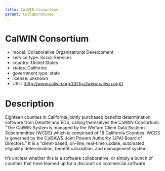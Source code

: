```yaml
---
title: CalWIN Consortium
parent: Collaboratives
---
```


# CalWIN Consortium

- model: Collaborative Organizational Development
- service type: Social Services
- country: United States
- states: California
- government type: state
- license: unknown
- URL: [http://www.calwin.org/](http://www.calwin.org/)

# Description

Eighteen counties in California jointly purchased benefits determination software from Deloitte and EDS, calling themselves the CalWIN Consortium. “The CalWIN System is managed by the Welfare Client Data Systems Subcommittee (WCDS) which is comprised of 18 California Counties. WCDS is governed by the CalSAWS Joint Powers Authority (JPA) Board of Directors.” It is a “client-based, on-line, real-time update, automated eligibility determination, benefit calculation, and management system.

It’s unclear whether this is a software collaborative, or simply a bunch of counties that have teamed up for a discount on commercial software.
